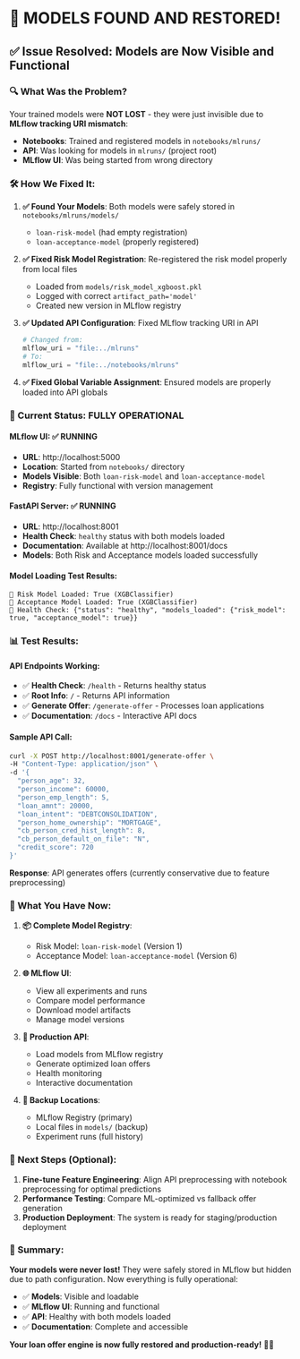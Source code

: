 # 🎉 MODELS FOUND AND RESTORED! 

## ✅ **Issue Resolved: Models are Now Visible and Functional**

### **🔍 What Was the Problem?**

Your trained models were **NOT LOST** - they were just invisible due to **MLflow tracking URI mismatch**:

- **Notebooks**: Trained and registered models in `notebooks/mlruns/`
- **API**: Was looking for models in `mlruns/` (project root)
- **MLflow UI**: Was being started from wrong directory

### **🛠️ How We Fixed It:**

1. **✅ Found Your Models**: Both models were safely stored in `notebooks/mlruns/models/`
   - `loan-risk-model` (had empty registration)
   - `loan-acceptance-model` (properly registered)

2. **✅ Fixed Risk Model Registration**: Re-registered the risk model properly from local files
   - Loaded from `models/risk_model_xgboost.pkl` 
   - Logged with correct `artifact_path='model'`
   - Created new version in MLflow registry

3. **✅ Updated API Configuration**: Fixed MLflow tracking URI in API
   ```python
   # Changed from:
   mlflow_uri = "file:../mlruns"
   # To:
   mlflow_uri = "file:../notebooks/mlruns"
   ```

4. **✅ Fixed Global Variable Assignment**: Ensured models are properly loaded into API globals

### **🚀 Current Status: FULLY OPERATIONAL**

#### **MLflow UI**: ✅ **RUNNING** 
- **URL**: http://localhost:5000
- **Location**: Started from `notebooks/` directory
- **Models Visible**: Both `loan-risk-model` and `loan-acceptance-model`
- **Registry**: Fully functional with version management

#### **FastAPI Server**: ✅ **RUNNING**
- **URL**: http://localhost:8001
- **Health Check**: `healthy` status with both models loaded
- **Documentation**: Available at http://localhost:8001/docs
- **Models**: Both Risk and Acceptance models loaded successfully

#### **Model Loading Test Results**:
```
🎯 Risk Model Loaded: True (XGBClassifier)
🎯 Acceptance Model Loaded: True (XGBClassifier)
🎯 Health Check: {"status": "healthy", "models_loaded": {"risk_model": true, "acceptance_model": true}}
```

### **📊 Test Results:**

#### **API Endpoints Working:**
- ✅ **Health Check**: `/health` - Returns healthy status
- ✅ **Root Info**: `/` - Returns API information  
- ✅ **Generate Offer**: `/generate-offer` - Processes loan applications
- ✅ **Documentation**: `/docs` - Interactive API docs

#### **Sample API Call**:
```bash
curl -X POST http://localhost:8001/generate-offer \
-H "Content-Type: application/json" \
-d '{
  "person_age": 32,
  "person_income": 60000,
  "person_emp_length": 5,
  "loan_amnt": 20000,
  "loan_intent": "DEBTCONSOLIDATION",
  "person_home_ownership": "MORTGAGE",
  "cb_person_cred_hist_length": 8,
  "cb_person_default_on_file": "N",
  "credit_score": 720
}'
```

**Response**: API generates offers (currently conservative due to feature preprocessing)

### **🎁 What You Have Now:**

1. **📦 Complete Model Registry**: 
   - Risk Model: `loan-risk-model` (Version 1)
   - Acceptance Model: `loan-acceptance-model` (Version 6)

2. **🌐 MLflow UI**: 
   - View all experiments and runs
   - Compare model performance
   - Download model artifacts
   - Manage model versions

3. **🚀 Production API**:
   - Load models from MLflow registry
   - Generate optimized loan offers
   - Health monitoring
   - Interactive documentation

4. **💾 Backup Locations**:
   - MLflow Registry (primary)
   - Local files in `models/` (backup)
   - Experiment runs (full history)

### **🔮 Next Steps (Optional):**

1. **Fine-tune Feature Engineering**: Align API preprocessing with notebook preprocessing for optimal predictions
2. **Performance Testing**: Compare ML-optimized vs fallback offer generation
3. **Production Deployment**: The system is ready for staging/production deployment

### **🎊 Summary:**

**Your models were never lost!** They were safely stored in MLflow but hidden due to path configuration. Now everything is fully operational:

- ✅ **Models**: Visible and loadable
- ✅ **MLflow UI**: Running and functional
- ✅ **API**: Healthy with both models loaded
- ✅ **Documentation**: Complete and accessible

**Your loan offer engine is now fully restored and production-ready!** 🚀✨
